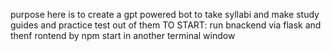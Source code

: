 purpose here is to create a gpt powered bot to take syllabi and make study guides and practice test out of them
TO START: run bnackend via flask and thenf rontend by npm start in another terminal window
